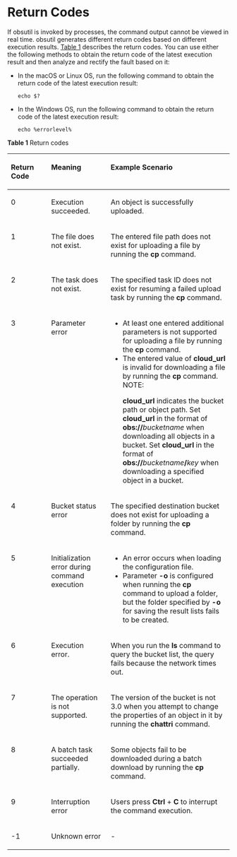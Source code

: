 # Return Codes<a name="EN-US_TOPIC_0164918060"></a>

If obsutil is invoked by processes, the command output cannot be viewed in real time. obsutil generates different return codes based on different execution results.  [Table 1](#table936012247195)  describes the return codes. You can use either the following methods to obtain the return code of the latest execution result and then analyze and rectify the fault based on it:

-   In the macOS or Linux OS, run the following command to obtain the return code of the latest execution result:

    ```
    echo $?
    ```

-   In the Windows OS, run the following command to obtain the return code of the latest execution result:

    ```
    echo %errorlevel%
    ```


**Table  1**  Return codes

<a name="table936012247195"></a>
<table><thead align="left"><tr id="row13361112412193"><th class="cellrowborder" valign="top" width="18.09180918091809%" id="mcps1.2.4.1.1"><p id="p10361724141920"><a name="p10361724141920"></a><a name="p10361724141920"></a>Return Code</p>
</th>
<th class="cellrowborder" valign="top" width="26.82268226822682%" id="mcps1.2.4.1.2"><p id="p1836110246197"><a name="p1836110246197"></a><a name="p1836110246197"></a>Meaning</p>
</th>
<th class="cellrowborder" valign="top" width="55.08550855085508%" id="mcps1.2.4.1.3"><p id="p5361172414190"><a name="p5361172414190"></a><a name="p5361172414190"></a>Example Scenario</p>
</th>
</tr>
</thead>
<tbody><tr id="row15361324111912"><td class="cellrowborder" valign="top" width="18.09180918091809%" headers="mcps1.2.4.1.1 "><p id="p136132419192"><a name="p136132419192"></a><a name="p136132419192"></a>0</p>
</td>
<td class="cellrowborder" valign="top" width="26.82268226822682%" headers="mcps1.2.4.1.2 "><p id="p1736152401911"><a name="p1736152401911"></a><a name="p1736152401911"></a>Execution succeeded.</p>
</td>
<td class="cellrowborder" valign="top" width="55.08550855085508%" headers="mcps1.2.4.1.3 "><p id="p4361182421920"><a name="p4361182421920"></a><a name="p4361182421920"></a>An object is successfully uploaded.</p>
</td>
</tr>
<tr id="row83611124201915"><td class="cellrowborder" valign="top" width="18.09180918091809%" headers="mcps1.2.4.1.1 "><p id="p936172471916"><a name="p936172471916"></a><a name="p936172471916"></a>1</p>
</td>
<td class="cellrowborder" valign="top" width="26.82268226822682%" headers="mcps1.2.4.1.2 "><p id="p336172431919"><a name="p336172431919"></a><a name="p336172431919"></a>The file does not exist.</p>
</td>
<td class="cellrowborder" valign="top" width="55.08550855085508%" headers="mcps1.2.4.1.3 "><p id="p7361172415199"><a name="p7361172415199"></a><a name="p7361172415199"></a>The entered file path does not exist for uploading a file by running the <strong id="b7139122016518"><a name="b7139122016518"></a><a name="b7139122016518"></a>cp</strong> command.</p>
</td>
</tr>
<tr id="row425016264216"><td class="cellrowborder" valign="top" width="18.09180918091809%" headers="mcps1.2.4.1.1 "><p id="p825111269214"><a name="p825111269214"></a><a name="p825111269214"></a>2</p>
</td>
<td class="cellrowborder" valign="top" width="26.82268226822682%" headers="mcps1.2.4.1.2 "><p id="p7251626172119"><a name="p7251626172119"></a><a name="p7251626172119"></a>The task does not exist.</p>
</td>
<td class="cellrowborder" valign="top" width="55.08550855085508%" headers="mcps1.2.4.1.3 "><p id="p13251726132113"><a name="p13251726132113"></a><a name="p13251726132113"></a>The specified task ID does not exist for resuming a failed upload task by running the <strong id="b126989471670"><a name="b126989471670"></a><a name="b126989471670"></a>cp</strong> command.</p>
</td>
</tr>
<tr id="row15969153413237"><td class="cellrowborder" valign="top" width="18.09180918091809%" headers="mcps1.2.4.1.1 "><p id="p79691234122314"><a name="p79691234122314"></a><a name="p79691234122314"></a>3</p>
</td>
<td class="cellrowborder" valign="top" width="26.82268226822682%" headers="mcps1.2.4.1.2 "><p id="p6969734182317"><a name="p6969734182317"></a><a name="p6969734182317"></a>Parameter error</p>
</td>
<td class="cellrowborder" valign="top" width="55.08550855085508%" headers="mcps1.2.4.1.3 "><a name="ul169195316318"></a><a name="ul169195316318"></a><ul id="ul169195316318"><li>At least one entered additional parameters is not supported for uploading a file by running the <strong id="b1327518712111"><a name="b1327518712111"></a><a name="b1327518712111"></a>cp</strong> command.</li><li>The entered value of <strong id="b17316740171412"><a name="b17316740171412"></a><a name="b17316740171412"></a>cloud_url</strong> is invalid for downloading a file by running the <strong id="b36799509142"><a name="b36799509142"></a><a name="b36799509142"></a>cp</strong> command.<div class="note" id="note2064653215122"><a name="note2064653215122"></a><a name="note2064653215122"></a><span class="notetitle"> NOTE: </span><div class="notebody"><p id="p10647432201214"><a name="p10647432201214"></a><a name="p10647432201214"></a><strong id="b1256924015459"><a name="b1256924015459"></a><a name="b1256924015459"></a>cloud_url</strong> indicates the bucket path or object path. Set <strong id="b3717138105313"><a name="b3717138105313"></a><a name="b3717138105313"></a>cloud_url</strong> in the format of <strong id="b1680232913532"><a name="b1680232913532"></a><a name="b1680232913532"></a>obs://</strong><em id="i1071973318532"><a name="i1071973318532"></a><a name="i1071973318532"></a>bucketname</em> when downloading all objects in a bucket. Set <strong id="b121504409546"><a name="b121504409546"></a><a name="b121504409546"></a>cloud_url</strong> in the format of <strong id="b0725857165419"><a name="b0725857165419"></a><a name="b0725857165419"></a>obs://</strong><em id="i103736175510"><a name="i103736175510"></a><a name="i103736175510"></a>bucketname</em><strong id="b1049918355516"><a name="b1049918355516"></a><a name="b1049918355516"></a>/</strong><em id="i638387195516"><a name="i638387195516"></a><a name="i638387195516"></a>key</em> when downloading a specified object in a bucket.</p>
</div></div>
</li></ul>
</td>
</tr>
<tr id="row10934256225"><td class="cellrowborder" valign="top" width="18.09180918091809%" headers="mcps1.2.4.1.1 "><p id="p149341562024"><a name="p149341562024"></a><a name="p149341562024"></a>4</p>
</td>
<td class="cellrowborder" valign="top" width="26.82268226822682%" headers="mcps1.2.4.1.2 "><p id="p69344567215"><a name="p69344567215"></a><a name="p69344567215"></a>Bucket status error</p>
</td>
<td class="cellrowborder" valign="top" width="55.08550855085508%" headers="mcps1.2.4.1.3 "><p id="p1693495612219"><a name="p1693495612219"></a><a name="p1693495612219"></a>The specified destination bucket does not exist for uploading a folder by running the <strong id="b155231141161512"><a name="b155231141161512"></a><a name="b155231141161512"></a>cp</strong> command.</p>
</td>
</tr>
<tr id="row1467515181148"><td class="cellrowborder" valign="top" width="18.09180918091809%" headers="mcps1.2.4.1.1 "><p id="p15675718548"><a name="p15675718548"></a><a name="p15675718548"></a>5</p>
</td>
<td class="cellrowborder" valign="top" width="26.82268226822682%" headers="mcps1.2.4.1.2 "><p id="p17675818349"><a name="p17675818349"></a><a name="p17675818349"></a>Initialization error during command execution</p>
</td>
<td class="cellrowborder" valign="top" width="55.08550855085508%" headers="mcps1.2.4.1.3 "><a name="ul145291824329"></a><a name="ul145291824329"></a><ul id="ul145291824329"><li>An error occurs when loading the configuration file.</li><li>Parameter <strong id="b10363845165813"><a name="b10363845165813"></a><a name="b10363845165813"></a>-o</strong> is configured when running the <strong id="b197467480589"><a name="b197467480589"></a><a name="b197467480589"></a>cp</strong> command to upload a folder, but the folder specified by <strong id="b03031601907"><a name="b03031601907"></a><a name="b03031601907"></a>-o</strong> for saving the result lists fails to be created.</li></ul>
</td>
</tr>
<tr id="row911713115716"><td class="cellrowborder" valign="top" width="18.09180918091809%" headers="mcps1.2.4.1.1 "><p id="p811741120713"><a name="p811741120713"></a><a name="p811741120713"></a>6</p>
</td>
<td class="cellrowborder" valign="top" width="26.82268226822682%" headers="mcps1.2.4.1.2 "><p id="p91177111371"><a name="p91177111371"></a><a name="p91177111371"></a>Execution error.</p>
</td>
<td class="cellrowborder" valign="top" width="55.08550855085508%" headers="mcps1.2.4.1.3 "><p id="p141171711975"><a name="p141171711975"></a><a name="p141171711975"></a>When you run the <strong id="b1591032102518"><a name="b1591032102518"></a><a name="b1591032102518"></a>ls</strong> command to query the bucket list, the query fails because the network times out.</p>
</td>
</tr>
<tr id="row1269312411894"><td class="cellrowborder" valign="top" width="18.09180918091809%" headers="mcps1.2.4.1.1 "><p id="p1269354119919"><a name="p1269354119919"></a><a name="p1269354119919"></a>7</p>
</td>
<td class="cellrowborder" valign="top" width="26.82268226822682%" headers="mcps1.2.4.1.2 "><p id="p96937416915"><a name="p96937416915"></a><a name="p96937416915"></a>The operation is not supported.</p>
</td>
<td class="cellrowborder" valign="top" width="55.08550855085508%" headers="mcps1.2.4.1.3 "><p id="p1369318417915"><a name="p1369318417915"></a><a name="p1369318417915"></a>The version of the bucket is not 3.0 when you attempt to change the properties of an object in it by running the <strong id="b724204311317"><a name="b724204311317"></a><a name="b724204311317"></a>chattri</strong> command.</p>
</td>
</tr>
<tr id="row449544513101"><td class="cellrowborder" valign="top" width="18.09180918091809%" headers="mcps1.2.4.1.1 "><p id="p749564519103"><a name="p749564519103"></a><a name="p749564519103"></a>8</p>
</td>
<td class="cellrowborder" valign="top" width="26.82268226822682%" headers="mcps1.2.4.1.2 "><p id="p144951545171013"><a name="p144951545171013"></a><a name="p144951545171013"></a>A batch task succeeded partially.</p>
</td>
<td class="cellrowborder" valign="top" width="55.08550855085508%" headers="mcps1.2.4.1.3 "><p id="p1549514515101"><a name="p1549514515101"></a><a name="p1549514515101"></a>Some objects fail to be downloaded during a batch download by running the <strong id="b14368013182419"><a name="b14368013182419"></a><a name="b14368013182419"></a>cp</strong> command.</p>
</td>
</tr>
<tr id="row1504936141118"><td class="cellrowborder" valign="top" width="18.09180918091809%" headers="mcps1.2.4.1.1 "><p id="p2050413621110"><a name="p2050413621110"></a><a name="p2050413621110"></a>9</p>
</td>
<td class="cellrowborder" valign="top" width="26.82268226822682%" headers="mcps1.2.4.1.2 "><p id="p8504143681116"><a name="p8504143681116"></a><a name="p8504143681116"></a>Interruption error</p>
</td>
<td class="cellrowborder" valign="top" width="55.08550855085508%" headers="mcps1.2.4.1.3 "><p id="p125041362119"><a name="p125041362119"></a><a name="p125041362119"></a>Users press <strong id="b1442612715262"><a name="b1442612715262"></a><a name="b1442612715262"></a>Ctrl</strong> + <strong id="b678713109267"><a name="b678713109267"></a><a name="b678713109267"></a>C</strong> to interrupt the command execution.</p>
</td>
</tr>
<tr id="row59351423116"><td class="cellrowborder" valign="top" width="18.09180918091809%" headers="mcps1.2.4.1.1 "><p id="p14936174241117"><a name="p14936174241117"></a><a name="p14936174241117"></a>-1</p>
</td>
<td class="cellrowborder" valign="top" width="26.82268226822682%" headers="mcps1.2.4.1.2 "><p id="p9936942161114"><a name="p9936942161114"></a><a name="p9936942161114"></a>Unknown error</p>
</td>
<td class="cellrowborder" valign="top" width="55.08550855085508%" headers="mcps1.2.4.1.3 "><p id="p4936842161114"><a name="p4936842161114"></a><a name="p4936842161114"></a>-</p>
</td>
</tr>
</tbody>
</table>

